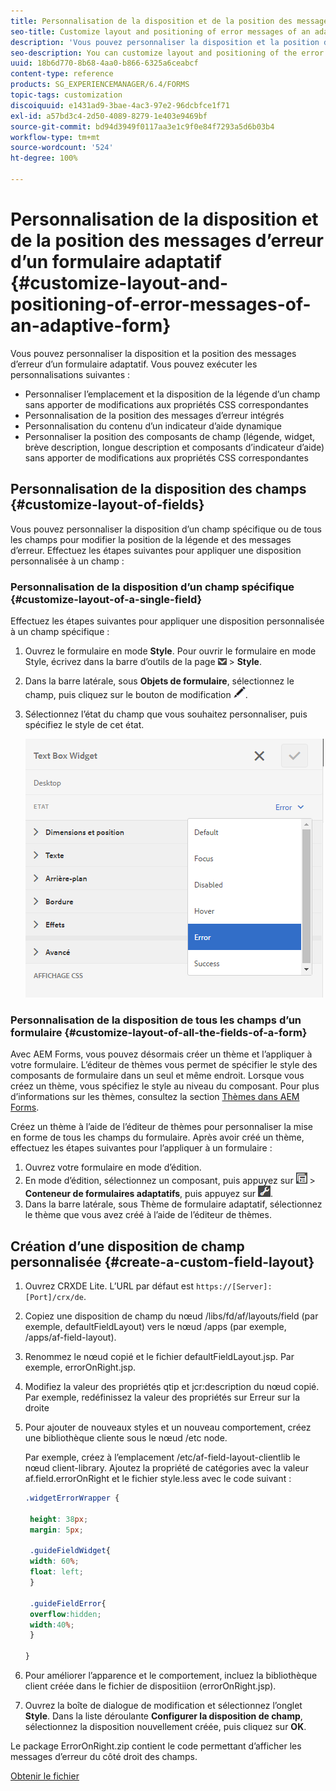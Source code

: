 ```yaml
---
title: Personnalisation de la disposition et de la position des messages d’erreur d’un formulaire adaptatif
seo-title: Customize layout and positioning of error messages of an adaptive form
description: 'Vous pouvez personnaliser la disposition et la position des messages d’erreur d’un formulaire adaptatif. '
seo-description: You can customize layout and positioning of the error messages of an adaptive for.
uuid: 18b6d770-8b68-4aa0-b866-6325a6ceabcf
content-type: reference
products: SG_EXPERIENCEMANAGER/6.4/FORMS
topic-tags: customization
discoiquuid: e1431ad9-3bae-4ac3-97e2-96dcbfce1f71
exl-id: a57bd3c4-2d50-4089-8279-1e403e9469bf
source-git-commit: bd94d3949f0117aa3e1c9f0e84f7293a5d6b03b4
workflow-type: tm+mt
source-wordcount: '524'
ht-degree: 100%

---
```


# Personnalisation de la disposition et de la position des messages d’erreur d’un formulaire adaptatif {#customize-layout-and-positioning-of-error-messages-of-an-adaptive-form}

Vous pouvez personnaliser la disposition et la position des messages d’erreur d’un formulaire adaptatif. Vous pouvez exécuter les personnalisations suivantes :

* Personnaliser l’emplacement et la disposition de la légende d’un champ sans apporter de modifications aux propriétés CSS correspondantes
* Personnalisation de la position des messages d’erreur intégrés
* Personnalisation du contenu d’un indicateur d’aide dynamique
* Personnaliser la position des composants de champ (légende, widget, brève description, longue description et composants d’indicateur d’aide) sans apporter de modifications aux propriétés CSS correspondantes

## Personnalisation de la disposition des champs {#customize-layout-of-fields}

Vous pouvez personnaliser la disposition d’un champ spécifique ou de tous les champs pour modifier la position de la légende et des messages d’erreur. Effectuez les étapes suivantes pour appliquer une disposition personnalisée à un champ :

### Personnalisation de la disposition d’un champ spécifique {#customize-layout-of-a-single-field}

Effectuez les étapes suivantes pour appliquer une disposition personnalisée à un champ spécifique :

1. Ouvrez le formulaire en mode **Style**. Pour ouvrir le formulaire en mode Style, écrivez dans la barre d’outils de la page ![canvas-drop-down](assets/canvas-drop-down.png) > **Style**.
1. Dans la barre latérale, sous **Objets de formulaire**, sélectionnez le champ, puis cliquez sur le bouton de modification ![edit-button](assets/edit-button.png).
1. Sélectionnez l’état du champ que vous souhaitez personnaliser, puis spécifiez le style de cet état.

   ![Spécification du style intégré d’un champ](assets/edit-error-state.png)

### Personnalisation de la disposition de tous les champs d’un formulaire {#customize-layout-of-all-the-fields-of-a-form}

Avec AEM Forms, vous pouvez désormais créer un thème et l’appliquer à votre formulaire. L’éditeur de thèmes vous permet de spécifier le style des composants de formulaire dans un seul et même endroit. Lorsque vous créez un thème, vous spécifiez le style au niveau du composant. Pour plus d’informations sur les thèmes, consultez la section [Thèmes dans AEM Forms](/help/forms/using/themes.md).

Créez un thème à l’aide de l’éditeur de thèmes pour personnaliser la mise en forme de tous les champs du formulaire. Après avoir créé un thème, effectuez les étapes suivantes pour l’appliquer à un formulaire :

1. Ouvrez votre formulaire en mode d’édition.
1. En mode d’édition, sélectionnez un composant, puis appuyez sur ![field-level](assets/field-level.png) > **Conteneur de formulaires adaptatifs**, puis appuyez sur ![cmppr](assets/cmppr.png).
1. Dans la barre latérale, sous Thème de formulaire adaptatif, sélectionnez le thème que vous avez créé à l’aide de l’éditeur de thèmes.

## Création d’une disposition de champ personnalisée {#create-a-custom-field-layout}

1. Ouvrez CRXDE Lite. L’URL par défaut est `https://[Server]:[Port]/crx/de`.
1. Copiez une disposition de champ du nœud /libs/fd/af/layouts/field (par exemple, defaultFieldLayout) vers le nœud /apps (par exemple, /apps/af-field-layout).
1. Renommez le nœud copié et le fichier defaultFieldLayout.jsp. Par exemple, errorOnRight.jsp.

1. Modifiez la valeur des propriétés qtip et jcr:description du nœud copié. Par exemple, redéfinissez la valeur des propriétés sur Erreur sur la droite

1. Pour ajouter de nouveaux styles et un nouveau comportement, créez une bibliothèque cliente sous le nœud /etc node.

   Par exemple, créez à l’emplacement /etc/af-field-layout-clientlib le nœud client-library. Ajoutez la propriété de catégories avec la valeur af.field.errorOnRight et le fichier style.less avec le code suivant :

   ```css
   .widgetErrorWrapper {
   
    height: 38px;
    margin: 5px;
   
    .guideFieldWidget{
    width: 60%;
    float: left; 
    }
   
    .guideFieldError{
    overflow:hidden;
    width:40%; 
    }
   
   }
   ```

1. Pour améliorer l’apparence et le comportement, incluez la bibliothèque client créée dans le fichier de dispositiion (errorOnRight.jsp).
1. Ouvrez la boîte de dialogue de modification et sélectionnez l’onglet **Style**. Dans la liste déroulante **Configurer la disposition de champ**, sélectionnez la disposition nouvellement créée, puis cliquez sur **OK**.

Le package ErrorOnRight.zip contient le code permettant d’afficher les messages d’erreur du côté droit des champs.

[Obtenir le fichier](assets/erroronright.zip)
